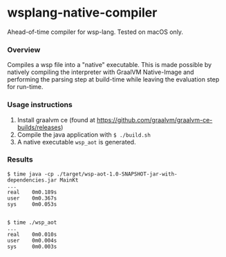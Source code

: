 # wsplang-native-compiler
Ahead-of-time compiler for wsp-lang. Tested on macOS only.

### Overview
Compiles a wsp file into a "native" executable. This is made possible by natively compiling the interpreter
with GraalVM Native-Image and performing the parsing step at build-time while leaving the evaluation step
for run-time.

### Usage instructions
1. Install graalvm ce (found at https://github.com/graalvm/graalvm-ce-builds/releases)
2. Compile the java application with `$ ./build.sh`
3. A native executable `wsp_aot` is generated.

### Results
```
$ time java -cp ./target/wsp-aot-1.0-SNAPSHOT-jar-with-dependencies.jar MainKt
...
real    0m0.189s
user    0m0.367s
sys     0m0.053s


$ time ./wsp_aot
...
real    0m0.010s
user    0m0.004s
sys     0m0.003s
```
